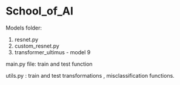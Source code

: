 # School_of_AI

Models folder: 
  1) resnet.py
  2) custom_resnet.py 
  3) transformer_ultimus - model 9 

main.py file: train and test function

utils.py : train and test transformations , misclassification functions.
